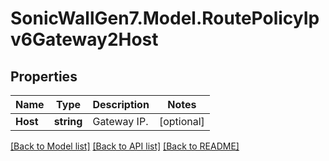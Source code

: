 # SonicWallGen7.Model.RoutePolicyIpv6Gateway2Host

## Properties

Name | Type | Description | Notes
------------ | ------------- | ------------- | -------------
**Host** | **string** | Gateway IP. | [optional] 

[[Back to Model list]](../README.md#documentation-for-models) [[Back to API list]](../README.md#documentation-for-api-endpoints) [[Back to README]](../README.md)

